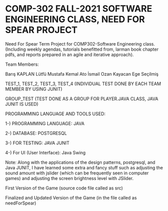 # COMP-302 FALL-2021 SOFTWARE ENGINEERING CLASS, NEED FOR SPEAR PROJECT

Need For Spear Term Project for COMP302-Software Engineering class. (Including weekly agendas, tutorials benefitted from, larman book chapter pdfs, and reports prepared in an agile and iterative approach).

Team Members: 

Barış KAPLAN
Lütfü Mustafa Kemal Ato
İsmail Ozan Kayacan
Ege Seçilmiş


TEST_1, TEST_2, TEST_3, TEST_4 (INDIVIDUAL TEST DONE BY EACH TEAM MEMBER BY USING JUNIT)

GROUP_TEST (TEST DONE AS A GROUP FOR PLAYER.JAVA CLASS, JAVA JUNIT IS USED)


PROGRAMMING LANGUAGE AND TOOLS USED:

1-) PROGRAMMING LANGUAGE: JAVA 

2-) DATABASE: POSTGRESQL

3-) FOR TESTING: JAVA JUNIT

4-) For UI (User Interface): Java Swing


Note: Along with the applications of the design patterns, postgresql, and Java JUNIT, I have learned some extra and fancy stuff such as adjusting 
the sound amount with jslider (which can be frequently seen in computer games) and adjusting the screen brightness level with JSlider.






First Version of the Game (source code file called as src)

Finalized and Updated Version of the Game (in the file called as needForSpear)
